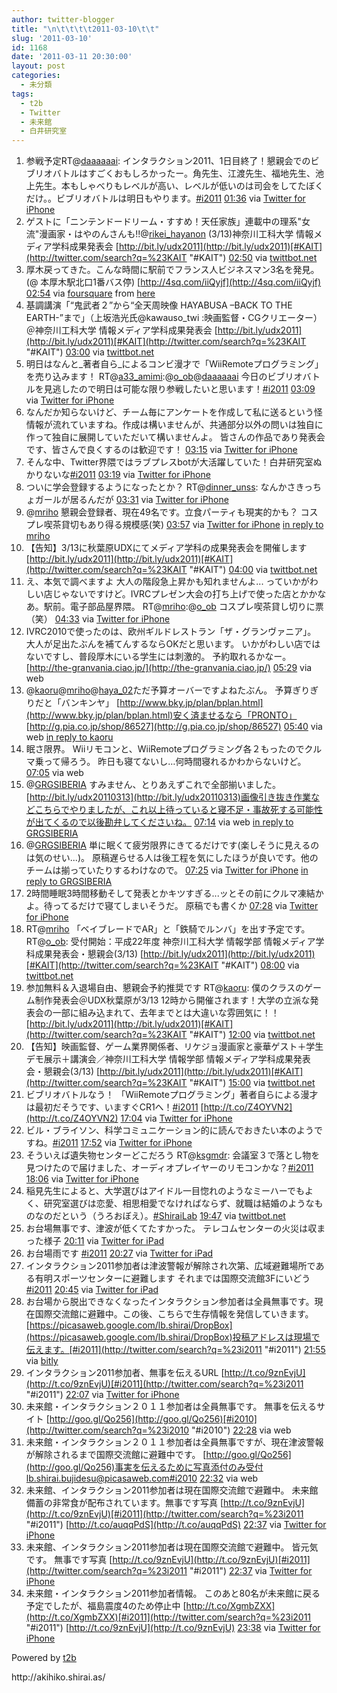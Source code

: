 ```yaml
---
author: twitter-blogger
title: "\n\t\t\t\t2011-03-10\t\t"
slug: '2011-03-10'
id: 1168
date: '2011-03-11 20:30:00'
layout: post
categories:
  - 未分類
tags:
  - t2b
  - Twitter
  - 未来館
  - 白井研究室
---
```


<div xmlns:georss="http://www.georss.org/georss">

1.  <span><span>参戦予定RT@[daaaaaai](http://twitter.com/daaaaaai "daaaaaai"): インタラクション2011、1日目終了！懇親会でのビブリオバトルはすごくおもしろかったー。角先生、江渡先生、福地先生、池上先生。本もしゃべりもレベルが高い、レベルが低いのは司会をしてたぼくだけ。。ビブリオバトルは明日もやります。[#i2011](http://twitter.com/search?q=%23i2011 "#i2011")</span> <span>[<span>01:36</span>](http://twitter.com/o_ob/status/45825406556839936) <span>via [Twitter for iPhone](http://twitter.com/)</span></span></span>
2.  <span><span>ゲストに「ニンテンドードリーム・すすめ！天任家族」連載中の理系"女流"漫画家・はやのんさんも!!@[rikei_hayanon](http://twitter.com/rikei_hayanon "rikei_hayanon") (3/13)神奈川工科大学 情報メディア学科成果発表会 [http://bit.ly/udx2011](http://bit.ly/udx2011)[#KAIT](http://twitter.com/search?q=%23KAIT "#KAIT")</span> <span>[<span>02:50</span>](http://twitter.com/o_ob/status/45843885053845504) <span>via [twittbot.net](http://twittbot.net/)</span></span></span>
3.  <span><span>厚木戻ってきた。こんな時間に駅前でフランス人ビジネスマン3名を発見。 (@ 本厚木駅北口1番バス停) [http://4sq.com/iiQyjf](http://4sq.com/iiQyjf)</span> <span>[<span>02:54</span>](http://twitter.com/o_ob/status/45845019638235136) <span>via [foursquare](http://foursquare.com)</span> from [here<span></span>](http://maps.google.com/maps?q=35.440171,139.364466)</span></span>
4.  <span><span>基調講演「“鬼武者２”から“全天周映像 HAYABUSA –BACK TO THE EARTH-”まで」（上坂浩光氏@kawauso_twi :映画監督・CGクリエーター）＠神奈川工科大学 情報メディア学科成果発表会 [http://bit.ly/udx2011](http://bit.ly/udx2011)[#KAIT](http://twitter.com/search?q=%23KAIT "#KAIT")</span> <span>[<span>03:00</span>](http://twitter.com/o_ob/status/45846395650977792) <span>via [twittbot.net](http://twittbot.net/)</span></span></span>
5.  <span><span>明日はなんと_著者自ら_によるコンビ漫才で「WiiRemoteプログラミング」を売り込みます！ RT@[a33_amimi](http://twitter.com/a33_amimi "a33_amimi"):@[o_ob](http://twitter.com/o_ob "o_ob")@[daaaaaai](http://twitter.com/daaaaaai "daaaaaai") 今日のビブリオバトルを見逃したので明日は可能な限り参戦したいと思います！[#i2011](http://twitter.com/search?q=%23i2011 "#i2011")</span> <span>[<span>03:09</span>](http://twitter.com/o_ob/status/45848794616709121) <span>via [Twitter for iPhone](http://twitter.com/)</span></span></span>
6.  <span><span>なんだか知らないけど、チーム毎にアンケートを作成して私に送るという怪情報が流れていますね。作成は構いませんが、共通部分以外の問いは独自に作って独自に展開していただいて構いませんよ。 皆さんの作品であり発表会です、皆さんで良くするのは歓迎です！</span> <span>[<span>03:15</span>](http://twitter.com/o_ob/status/45850215160356864) <span>via [Twitter for iPhone](http://twitter.com/)</span></span></span>
7.  <span><span>そんな中、Twitter界隈ではラブプレスbotが大活躍していた！白井研究室ぬかりないな[#i2011](http://twitter.com/search?q=%23i2011 "#i2011")</span> <span>[<span>03:19</span>](http://twitter.com/o_ob/status/45851200691773440) <span>via [Twitter for iPhone](http://twitter.com/)</span></span></span>
8.  <span><span>ついに学会登録するようになったとか？ RT@[dinner_unss](http://twitter.com/dinner_unss "dinner_unss"): なんかさきっちょガールが居るんだが</span> <span>[<span>03:31</span>](http://twitter.com/o_ob/status/45854339545300992) <span>via [Twitter for iPhone](http://twitter.com/)</span></span></span>
9.  <span><span>@[mriho](http://twitter.com/mriho "mriho") 懇親会登録者、現在49名です。立食パーティも現実的かも？ コスプレ喫茶貸切もあり得る規模感(笑)</span> <span>[<span>03:57</span>](http://twitter.com/o_ob/status/45860893522804736) <span>via [Twitter for iPhone](http://twitter.com/)</span> [in reply to mriho](http://twitter.com/mriho/status/45509412034588672)</span></span>
10.  <span><span>【告知】3/13に秋葉原UDXにてメディア学科の成果発表会を開催します [http://bit.ly/udx2011](http://bit.ly/udx2011)[#KAIT](http://twitter.com/search?q=%23KAIT "#KAIT")</span> <span>[<span>04:00</span>](http://twitter.com/o_ob/status/45861516695711744) <span>via [twittbot.net](http://twittbot.net/)</span></span></span>
11.  <span><span>え、本気で調べますよ 大人の階段急上昇かも知れませんよ... っていかがわしい店じゃないですけど。IVRCプレゼン大会の打ち上げで使った店とかかなあ。駅前。電子部品屋界隈。 RT@[mriho](http://twitter.com/mriho "mriho"):@[o_ob](http://twitter.com/o_ob "o_ob") コスプレ喫茶貸し切りに票（笑）</span> <span>[<span>04:33</span>](http://twitter.com/o_ob/status/45869854523273217) <span>via [Twitter for iPhone](http://twitter.com/)</span></span></span>
12.  <span><span>IVRC2010で使ったのは、欧州ギルドレストラン「ザ・グランヴァニア」。 大人が足出たぶんを補てんするならOKだと思います。 いかがわしい店ではないですし、普段厚木にいる学生には刺激的。 予約取れるかなー。 [http://the-granvania.ciao.jp/](http://the-granvania.ciao.jp/)</span> <span>[<span>05:29</span>](http://twitter.com/o_ob/status/45884038971527168) <span>via web</span></span></span>
13.  <span><span>@[kaoru](http://twitter.com/kaoru "kaoru")@[mriho](http://twitter.com/mriho "mriho")@[haya_02](http://twitter.com/haya_02 "haya_02")ただ予算オーバーですよねたぶん。 予算ぎりぎりだと「バンキンヤ」 [http://www.bky.jp/plan/bplan.html](http://www.bky.jp/plan/bplan.html)安く済ませるなら「PRONTO」 [http://g.pia.co.jp/shop/86527](http://g.pia.co.jp/shop/86527)</span> <span>[<span>05:40</span>](http://twitter.com/o_ob/status/45886730729046016) <span>via web</span> [in reply to kaoru](http://twitter.com/kaoru/status/45884428626571264)</span></span>
14.  <span><span>眠さ限界。 Wiiリモコンと、WiiRemoteプログラミング各２もったのでクルマ乗って帰ろう。 昨日も寝てないし…何時間寝れるかわからないけど。</span> <span>[<span>07:05</span>](http://twitter.com/o_ob/status/45908212007960576) <span>via web</span></span></span>
15.  <span><span>@[GRGSIBERIA](http://twitter.com/GRGSIBERIA "GRGSIBERIA") すみません、とりあえずこれで全部揃いました。 [http://bit.ly/udx20110313](http://bit.ly/udx20110313)画像引き抜き作業などこちらでやりましたが、これ以上待っていると寝不足・事故死する可能性が出てくるので以後勘弁してくださいね。</span> <span>[<span>07:14</span>](http://twitter.com/o_ob/status/45910506011242496) <span>via web</span> [in reply to GRGSIBERIA](http://twitter.com/GRGSIBERIA/status/45894356065992704)</span></span>
16.  <span><span>@[GRGSIBERIA](http://twitter.com/GRGSIBERIA "GRGSIBERIA") 単に眠くて疲労限界にきてるだけです(楽しそうに見えるのは気のせい...)。 原稿遅らせる人は後工程を気にしたほうが良いです。他のチームは揃っていたりするわけなので。</span> <span>[<span>07:25</span>](http://twitter.com/o_ob/status/45913278664290305) <span>via [Twitter for iPhone](http://twitter.com/)</span> [in reply to GRGSIBERIA](http://twitter.com/GRGSIBERIA/status/45911833860775936)</span></span>
17.  <span><span>2時間睡眠3時間移動そして発表とかキツすぎる...ッとその前にクルマ凍結かよ。待ってるだけで寝てしまいそうだ。 原稿でも書くか</span> <span>[<span>07:28</span>](http://twitter.com/o_ob/status/45913969935917056) <span>via [Twitter for iPhone](http://twitter.com/)</span></span></span>
18.  <span><span>RT@[mriho](http://twitter.com/mriho "mriho") 「ベイブレードでAR」と「鉄騎でルンバ」を出す予定です。RT@[o_ob](http://twitter.com/o_ob "o_ob"): 受付開始：平成22年度 神奈川工科大学 情報学部 情報メディア学科成果発表会・懇親会(3/13) [http://bit.ly/udx2011](http://bit.ly/udx2011)[#KAIT](http://twitter.com/search?q=%23KAIT "#KAIT")</span> <span>[<span>08:00</span>](http://twitter.com/o_ob/status/45921915092738048) <span>via [twittbot.net](http://twittbot.net/)</span></span></span>
19.  <span><span>参加無料＆入退場自由、懇親会予約推奨です RT@[kaoru](http://twitter.com/kaoru "kaoru"): 僕のクラスのゲーム制作発表会＠UDX秋葉原が3/13 12時から開催されます！大学の立派な発表会の一部に組み込まれて、去年までとは大違いな雰囲気に！！ [http://bit.ly/udx2011](http://bit.ly/udx2011)[#KAIT](http://twitter.com/search?q=%23KAIT "#KAIT")</span> <span>[<span>12:00</span>](http://twitter.com/o_ob/status/45982298809704448) <span>via [twittbot.net](http://twittbot.net/)</span></span></span>
20.  <span><span>【告知】映画監督、ゲーム業界関係者、リケジョ漫画家と豪華ゲスト＋学生デモ展示＋講演会／神奈川工科大学 情報学部 情報メディア学科成果発表会・懇親会(3/13) [http://bit.ly/udx2011](http://bit.ly/udx2011)[#KAIT](http://twitter.com/search?q=%23KAIT "#KAIT")</span> <span>[<span>15:00</span>](http://twitter.com/o_ob/status/46027596982521857) <span>via [twittbot.net](http://twittbot.net/)</span></span></span>
21.  <span><span>ビブリオバトルなう！ 「WiiRemoteプログラミング」著者自らによる漫才は最初だそうです、いますぐCR1へ！[#i2011](http://twitter.com/search?q=%23i2011 "#i2011") [http://t.co/Z4OYVN2](http://t.co/Z4OYVN2)</span> <span>[<span>17:04</span>](http://twitter.com/o_ob/status/46058873269923840) <span>via [Twitter for iPhone](http://twitter.com/)</span></span></span>
22.  <span><span>ビル・ブライソン、科学コミュニケーション的に読んでおきたい本のようですね。[#i2011](http://twitter.com/search?q=%23i2011 "#i2011")</span> <span>[<span>17:52</span>](http://twitter.com/o_ob/status/46071060944257025) <span>via [Twitter for iPhone](http://twitter.com/)</span></span></span>
23.  <span><span>そういえば遺失物センターどこだろう RT@[ksgmdr](http://twitter.com/ksgmdr "ksgmdr"): 会議室３で落とし物を見つけたので届けました、オーディオプレイヤーのリモコンかな？[#i2011](http://twitter.com/search?q=%23i2011 "#i2011")</span> <span>[<span>18:06</span>](http://twitter.com/o_ob/status/46074441557479424) <span>via [Twitter for iPhone](http://twitter.com/)</span></span></span>
24.  <span><span>稲見先生によると、大学選びはアイドル一目惚れのようなミーハーでもよく、研究室選びは恋愛、相思相愛でなければならず、就職は結婚のようなものなのだという（うろおぼえ）。[#ShiraiLab](http://twitter.com/search?q=%23ShiraiLab "#ShiraiLab")</span> <span>[<span>19:47</span>](http://twitter.com/o_ob/status/46099902358491136) <span>via [twittbot.net](http://twittbot.net/)</span></span></span>
25.  <span><span>お台場無事です、津波が低くてたすかった。 テレコムセンターの火災は収まった様子</span> <span>[<span>20:11</span>](http://twitter.com/o_ob/status/46105840545054720) <span>via [Twitter for iPad](http://itunes.apple.com/app/twitter/id333903271?mt=8)</span></span></span>
26.  <span><span>お台場雨です [#i2011](http://twitter.com/search?q=%23i2011 "#i2011")</span> <span>[<span>20:27</span>](http://twitter.com/o_ob/status/46109858944126976) <span>via [Twitter for iPad](http://itunes.apple.com/app/twitter/id333903271?mt=8)</span></span></span>
27.  <span><span>インタラクション2011参加者は津波警報が解除され次第、広域避難場所である有明スポーツセンターに避難します それまでは国際交流館3Fにいどう[#i2011](http://twitter.com/search?q=%23i2011 "#i2011")</span> <span>[<span>20:45</span>](http://twitter.com/o_ob/status/46114431607902208) <span>via [Twitter for iPad](http://itunes.apple.com/app/twitter/id333903271?mt=8)</span></span></span>
28.  <span><span>お台場から脱出できなくなったインタラクション参加者は全員無事です。現在国際交流館に避難中。この後、こちらで生存情報を発信していきます。 [https://picasaweb.google.com/lb.shirai/DropBox](https://picasaweb.google.com/lb.shirai/DropBox)投稿アドレスは現場で伝えます。[#i2011](http://twitter.com/search?q=%23i2011 "#i2011")</span> <span>[<span>21:55</span>](http://twitter.com/o_ob/status/46132135869952000) <span>via [bitly](http://bit.ly)</span></span></span>
29.  <span><span>インタラクション2011参加者、無事を伝えるURL [http://t.co/9znEvjU](http://t.co/9znEvjU)[#i2011](http://twitter.com/search?q=%23i2011 "#i2011")</span> <span>[<span>22:07</span>](http://twitter.com/o_ob/status/46135140312813568) <span>via [Twitter for iPhone](http://twitter.com/)</span></span></span>
30.  <span><span>未来館・インタラクション２０１１参加者は全員無事です。 無事を伝えるサイト [http://goo.gl/Qo256](http://goo.gl/Qo256)[#i2010](http://twitter.com/search?q=%23i2010 "#i2010")</span> <span>[<span>22:28</span>](http://twitter.com/o_ob/status/46140304524460032) <span>via web</span></span></span>
31.  <span><span>未来館・インタラクション２０１１参加者は全員無事ですが、現在津波警報が解除されるまで国際交流館に避難中です。 [http://goo.gl/Qo256](http://goo.gl/Qo256)事実を伝えるために写真添付のみ受付 lb.shirai.bujidesu@picasaweb.com[#i2010](http://twitter.com/search?q=%23i2010 "#i2010")</span> <span>[<span>22:32</span>](http://twitter.com/o_ob/status/46141342304309248) <span>via web</span></span></span>
32.  <span><span>未来館、インタラクション2011参加者は現在国際交流館で避難中。 未来館備蓄の非常食が配布されています。無事です写真 [http://t.co/9znEvjU](http://t.co/9znEvjU)[#i2011](http://twitter.com/search?q=%23i2011 "#i2011") [http://t.co/auqqPdS](http://t.co/auqqPdS)</span> <span>[<span>22:37</span>](http://twitter.com/o_ob/status/46142599261728768) <span>via [Twitter for iPhone](http://twitter.com/)</span></span></span>
33.  <span><span>未来館、インタラクション2011参加者は現在国際交流館で避難中。 皆元気です。 無事です写真 [http://t.co/9znEvjU](http://t.co/9znEvjU)[#i2011](http://twitter.com/search?q=%23i2011 "#i2011")</span> <span>[<span>22:37</span>](http://twitter.com/o_ob/status/46142806019944448) <span>via [Twitter for iPhone](http://twitter.com/)</span></span></span>
34.  <span><span>未来館・インタラクション2011参加者情報。 このあと80名が未来館に戻る予定でしたが、福島震度4のため停止中 [http://t.co/XgmbZXX](http://t.co/XgmbZXX)[#i2011](http://twitter.com/search?q=%23i2011 "#i2011") [http://t.co/9znEvjU](http://t.co/9znEvjU)</span> <span>[<span>23:38</span>](http://twitter.com/o_ob/status/46158156002361344) <span>via [Twitter for iPhone](http://twitter.com/)</span></span></span>

</div>

Powered by [t2b](http://t2b.utilz.jp/)

<div>http://akihiko.shirai.as/</div>